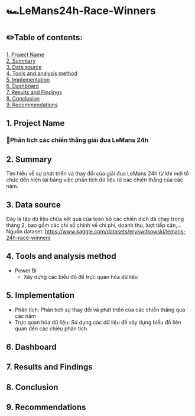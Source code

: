 # 🏎LeMans24h-Race-Winners

## ✏️Table of contents:
[1. Project Name](#1-project-name)  
[2. Summary](#2-summary)  
[3. Data source](#3-data-source)  
[4. Tools and analysis method](#4-tools-and-analysis-method)  
[5. Implementation](#5-implementation)  
[6. Dashboard](#6-dashboard)  
[7. Results and Findings](#7-results-and-findings)  
[8. Conclusion](#8-conclusion)  
[9. Recommendations](#9-recommendations)

## 1. Project Name  
### 📍Phân tích các chiến thắng giải đua LeMans 24h

## 2. Summary
Tìm hiểu về sự phát triển và thay đổi của giải đua LeMans 24h từ khi mới tổ chức đến hiện tại bằng việc phân tích dữ liệu từ các chiến thắng của các năm.

## 3. Data source
Đây là tập dữ liệu chứa kết quả của toàn bộ các chiến dịch đã chạy trong tháng 2, bao gồm các chỉ số chính về chi phí, doanh thu, lượt tiếp cận,... Nguồn dataset: https://www.kaggle.com/datasets/erykwitkowski/lemans-24h-race-winners

## 4. Tools and analysis method
- Power Bi
  - Xây dựng các biểu đồ để trực quan hóa dữ liệu

## 5. Implementation
- Phân tích: Phân tích sự thay đổi và phát triển của các chiến thắng qua các năm
- Trực quan hóa dữ liệu: Sử dụng các dữ liệu để xây dựng biểu đồ liên quan đến các chiều phân tích

## 6. Dashboard

## 7. Results and Findings 

## 8. Conclusion  

## 9. Recommendations
